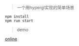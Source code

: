 > 一个用hypergl实现的简单场景

```
npm install
npm run start
```

> demo

[online](http://dl.dadigua.win/tankgame/build/)
